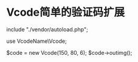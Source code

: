 # Vcode简单的验证码扩展

include "./vendor/autoload.php";

use VcodeName\Vcode;

$code = new Vcode(150, 80, 6);
$code->outimg();


